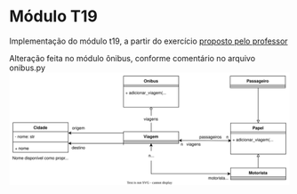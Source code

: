 # Módulo T19

Implementação do módulo t19, a partir do exercício [proposto pelo professor](https://github.com/kyriosdata/oo/blob/master/topicos/19.md)

Alteração feita no módulo ônibus, conforme comentário no arquivo onibus.py
![diagrama de classes](docs/onibus.svg)